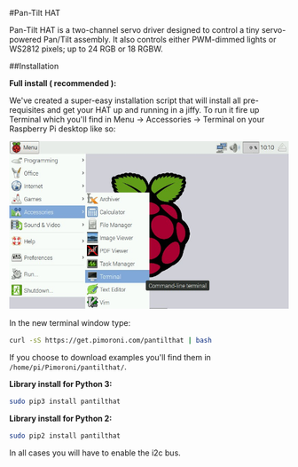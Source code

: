 #Pan-Tilt HAT

Pan-Tilt HAT is a two-channel servo driver designed to control a tiny servo-powered Pan/Tilt assembly. It also controls either PWM-dimmed lights or WS2812 pixels; up to 24 RGB or 18 RGBW.

##Installation

**Full install ( recommended ):**

We've created a super-easy installation script that will install all pre-requisites and get your HAT up and running in a jiffy. To run it fire up Terminal which you'll find in Menu -> Accessories -> Terminal on your Raspberry Pi desktop like so:

![Finding the terminal](terminal.jpg)

In the new terminal window type:

```bash
curl -sS https://get.pimoroni.com/pantilthat | bash
```

If you choose to download examples you'll find them in `/home/pi/Pimoroni/pantilthat/`.

**Library install for Python 3:**


```bash
sudo pip3 install pantilthat
```

**Library install for Python 2:**


```bash
sudo pip2 install pantilthat
```

In all cases you will have to enable the i2c bus.

